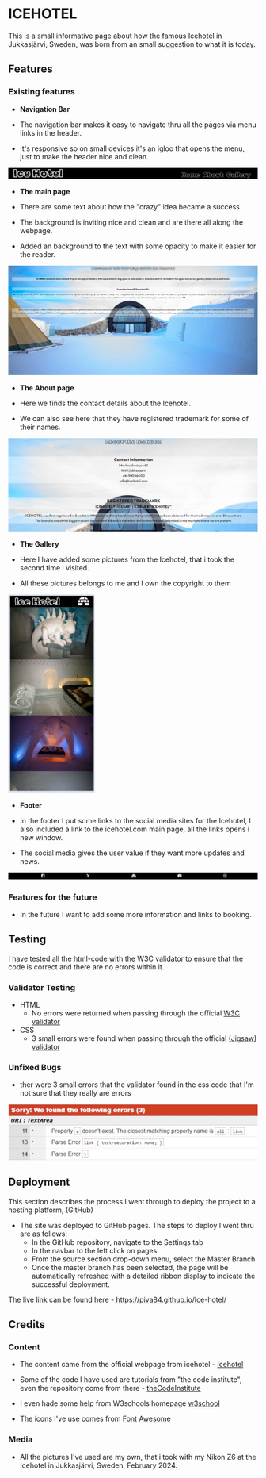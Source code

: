 # ICEHOTEL

This is a small informative page about how the famous Icehotel in Jukkasjärvi, Sweden, was born from an small suggestion to what it is today.

## Features

### Existing features

- __Navigation Bar__

- The navigation bar makes it easy to navigate thru all the pages via menu links in the header.
- It's responsive so on small devices it's an igloo that opens the menu, just to make the header nice and clean.


![Header](https://github.com/Piva84/Ice-hotel/blob/main/media%20for%20README.md/Header.jpg)

- __The main page__

- There are some text about how the "crazy" idea became a success.
- The background is inviting nice and clean and are there all along the webpage.
- Added an background to the text with some opacity to make it easier for the reader.

![Mainpage](https://github.com/Piva84/Ice-hotel/blob/main/media%20for%20README.md/main-page.jpg)


- __The About page__

- Here we finds the contact details about the Icehotel.
- We can also see here that they have registered trademark for some of their names.

![About](https://github.com/Piva84/Ice-hotel/blob/main/media%20for%20README.md/about.jpg)

- __The Gallery__

- Here I have added some pictures from the Icehotel, that i took the second time i visited.
- All these pictures belongs to me and I own the copyright to them

![Gallery](https://github.com/Piva84/Ice-hotel/blob/main/media%20for%20README.md/gallery.jpg)

- __Footer__

- In the footer I put some links to the social media sites for the Icehotel, I also included a link to the icehotel.com main page, all the links opens i new window.
- The social media gives the user value if they want more updates and news.

![Footer](https://github.com/Piva84/Ice-hotel/blob/main/media%20for%20README.md/footer.jpg)

### Features for the future

- In the future I want to add some more information and links to booking.

## Testing

I have tested all the html-code with the W3C validator to ensure that the code is correct and there are no errors within it.

### Validator Testing 

- HTML
  - No errors were returned when passing through the official [W3C validator](https://validator.w3.org/)
- CSS
  - 3 small errors were found when passing through the official [(Jigsaw) validator](https://jigsaw.w3.org/css)

### Unfixed Bugs

- ther were 3 small errors that the validator found in the css code that I'm not sure that they really are errors

![Errors](https://github.com/Piva84/Ice-hotel/blob/main/media%20for%20README.md/errors.jpg)

## Deployment

This section describes the process I went through to deploy the project to a hosting platform, (GitHub) 

- The site was deployed to GitHub pages. The steps to deploy I went thru are as follows: 
  - In the GitHub repository, navigate to the Settings tab
  - In the navbar to the left click on pages 
  - From the source section drop-down menu, select the Master Branch
  - Once the master branch has been selected, the page will be automatically refreshed with a detailed ribbon display to indicate the successful deployment. 

The live link can be found here - https://piva84.github.io/Ice-hotel/

## Credits

### Content

- The content came from the official webpage from icehotel - [Icehotel](https://www.icehotel.com/)

- Some of the code I have used are tutorials from "the code institute", even the repository come from there - [theCodeInstitute](http://www.codeinstitute.net)

- I even hade some help from W3schools homepage [w3school](https://www.w3schools.com/)

- The icons I've use comes from [Font Awesome](https://fontawesome.com/)

### Media

- All the pictures I've used are my own, that i took with my Nikon Z6 at the Icehotel in Jukkasjärvi, Sweden, February 2024.
